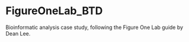 # FigureOneLab_BTD
Bioinformatic analysis case study, following the Figure One Lab guide by Dean Lee. 
